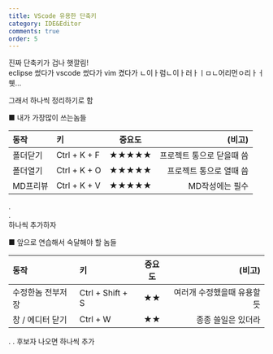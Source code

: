 ```yaml
---
title: VScode 유용한 단축키
category: IDE&Editor
comments: true
order: 5
---
```


진짜 단축키가 겁나 햇깔림!  
eclipse 썼다가 vscode 썼다가 vim 켰다가 ㄴ이ㅏ럼ㄴ이ㅏ러ㅏㅣㅁㄴ어리먼ㅇ리ㅏㅓ   
쒯...    

그래서 하나씩 정리하기로 함  

 ■ 내가 가장많이 쓰는놈들  

| 동작 | 키 | 중요도 | (비고) |
|:-------------|:-----------|:------------:|------------:|
| 폴더닫기 | Ctrl + K + F | ★★★★★ | 프로젝트 통으로 닫을때 씀 |
| 폴더열기 | Ctrl + K + O | ★★★★★ | 프로젝트 통으로 열때 씀 |
| MD프리뷰 | Ctrl + K + V | ★★★★★ | MD작성에는 필수|  

.  
.  
하나씩 추가하자


■ 앞으로 연습해서 숙달해야 할 놈들  

| 동작 | 키 | 중요도 | (비고) |
|:-------------|:-----------|:------------:|------------:|
| 수정한놈 전부저장 | Ctrl + Shift + S | ★★ | 여러개 수정했을때 유용할듯 |
| 창 / 에디터 닫기 | Ctrl + W | ★★ | 종종 쓸일은 있더라 |  


.
.
후보자 나오면 하나씩 추가


